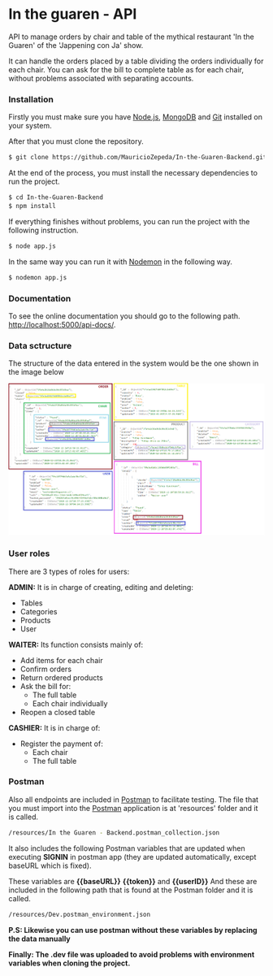 # In the guaren - API
   
API to manage orders by chair and table of the mythical restaurant 'In the Guaren' of the 'Jappening con Ja' show.

It can handle the orders placed by a table dividing the orders individually for each chair. You can ask for the bill to complete table as for each chair, without problems associated with separating accounts. 

### Installation
   
Firstly you must make sure you have [Node.js](https://nodejs.org/es/download/), [MongoDB](https://www.mongodb.com/try/download/community) and [Git](https://git-scm.com/downloads) installed on your system.

After that you must clone the repository.
```sh
$ git clone https://github.com/MauricioZepeda/In-the-Guaren-Backend.git 
```

At the end of the process, you must install the necessary dependencies to run the project.
  
```sh
$ cd In-the-Guaren-Backend
$ npm install  
```

If everything finishes without problems, you can run the project with the following instruction.

```sh
$ node app.js 
```
  
In the same way you can run it with [Nodemon](https://www.npmjs.com/package/nodemon) in the following way.
```sh
$ nodemon app.js 
```

### Documentation
 
To see the online documentation you should go to the following path. [http://localhost:5000/api-docs/](http://localhost:5000/api-docs/).
  
### Data sctructure

The structure of the data entered in the system would be the one shown in the image below

![](resources/Data_Structure.png)

### User roles
 
There are 3 types of roles for users:

**ADMIN:** It is in charge of creating, editing and deleting: 
 - Tables
 - Categories
 - Products
 - User

**WAITER:** Its function consists mainly of: 
 - Add items for each chair
 - Confirm orders
 - Return ordered products
 - Ask the bill for:
    - The full table
    - Each chair individually
 - Reopen a closed table
   
**CASHIER:** It is in charge of: 
  - Register the payment of: 
    - Each chair
    - The full table 

### Postman 

Also all endpoints are included in [Postman](https://www.postman.com/downloads/) to facilitate testing. The file that you must import into the [Postman](https://www.postman.com/downloads/) application is at 'resources' folder and it is called.

```sh
/resources/In the Guaren - Backend.postman_collection.json
```

It also includes the following Postman variables that are updated when executing **SIGNIN** in postman app (they are updated automatically, except baseURL which is fixed).

These variables are **{{baseURL}}** **{{token}}** and **{{userID}}** 
And these are included in the following path that is found at the Postman folder and it is called.
 
```sh
/resources/Dev.postman_environment.json
```
**P.S: Likewise you can use postman without these variables by replacing the data manually**
 
**Finally: The .dev file was uploaded to avoid problems with environment variables when cloning the project.**  